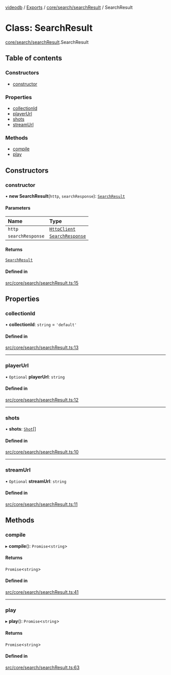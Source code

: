 [videodb](../README.md) / [Exports](../modules.md) / [core/search/searchResult](../modules/core_search_searchResult.md) / SearchResult

# Class: SearchResult

[core/search/searchResult](../modules/core_search_searchResult.md).SearchResult

## Table of contents

### Constructors

- [constructor](core_search_searchResult.SearchResult.md#constructor)

### Properties

- [collectionId](core_search_searchResult.SearchResult.md#collectionid)
- [playerUrl](core_search_searchResult.SearchResult.md#playerurl)
- [shots](core_search_searchResult.SearchResult.md#shots)
- [streamUrl](core_search_searchResult.SearchResult.md#streamurl)

### Methods

- [compile](core_search_searchResult.SearchResult.md#compile)
- [play](core_search_searchResult.SearchResult.md#play)

## Constructors

### constructor

• **new SearchResult**(`http`, `searchResponse`): [`SearchResult`](core_search_searchResult.SearchResult.md)

#### Parameters

| Name | Type |
| :------ | :------ |
| `http` | [`HttpClient`](utils_httpClient.HttpClient.md) |
| `searchResponse` | [`SearchResponse`](../modules/types_response.md#searchresponse) |

#### Returns

[`SearchResult`](core_search_searchResult.SearchResult.md)

#### Defined in

[src/core/search/searchResult.ts:15](https://github.com/video-db/videodb-node/blob/583396d/src/core/search/searchResult.ts#L15)

## Properties

### collectionId

• **collectionId**: `string` = `'default'`

#### Defined in

[src/core/search/searchResult.ts:13](https://github.com/video-db/videodb-node/blob/583396d/src/core/search/searchResult.ts#L13)

___

### playerUrl

• `Optional` **playerUrl**: `string`

#### Defined in

[src/core/search/searchResult.ts:12](https://github.com/video-db/videodb-node/blob/583396d/src/core/search/searchResult.ts#L12)

___

### shots

• **shots**: [`Shot`](core_shot.Shot.md)[]

#### Defined in

[src/core/search/searchResult.ts:10](https://github.com/video-db/videodb-node/blob/583396d/src/core/search/searchResult.ts#L10)

___

### streamUrl

• `Optional` **streamUrl**: `string`

#### Defined in

[src/core/search/searchResult.ts:11](https://github.com/video-db/videodb-node/blob/583396d/src/core/search/searchResult.ts#L11)

## Methods

### compile

▸ **compile**(): `Promise`\<`string`\>

#### Returns

`Promise`\<`string`\>

#### Defined in

[src/core/search/searchResult.ts:41](https://github.com/video-db/videodb-node/blob/583396d/src/core/search/searchResult.ts#L41)

___

### play

▸ **play**(): `Promise`\<`string`\>

#### Returns

`Promise`\<`string`\>

#### Defined in

[src/core/search/searchResult.ts:63](https://github.com/video-db/videodb-node/blob/583396d/src/core/search/searchResult.ts#L63)
